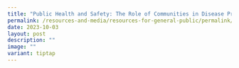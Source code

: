 ```yaml
---
title: "Public Health and Safety: The Role of Communities in Disease Prevention"
permalink: /resources-and-media/resources-for-general-public/permalink/
date: 2023-10-03
layout: post
description: ""
image: ""
variant: tiptap
---
```

